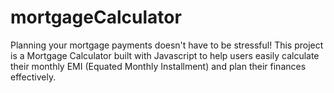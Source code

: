 # mortgageCalculator
Planning your mortgage payments doesn't have to be stressful! This project is a Mortgage Calculator built with Javascript to help users easily calculate their monthly EMI (Equated Monthly Installment) and plan their finances effectively.
